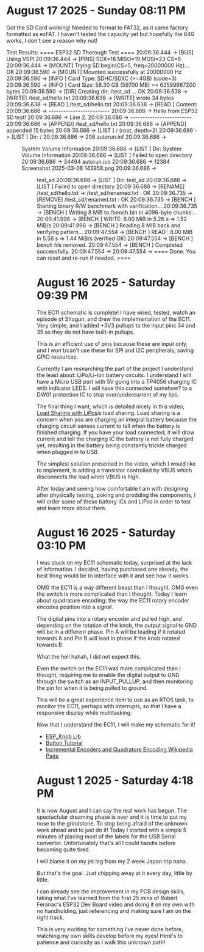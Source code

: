 # August 17 2025 - Sunday 08:11 PM
Got the SD Card working! Needed to format to FAT32, as it came factory formatted as exFAT. I haven't tested the capacity yet but hopefully the 64G works, I don't see a reason why not!

Test Results:
==== ESP32 SD Thorough Test ====
20:09:36.444 -> [BUS] Using VSPI
20:09:36.444 -> [PINS] SCK=18  MISO=19  MOSI=23  CS=5
20:09:36.444 -> [MOUNT] Trying SD.begin(CS=5, freq=20000000 Hz)... OK
20:09:36.590 -> [MOUNT] Mounted successfully at 20000000 Hz
20:09:36.590 -> [INFO ] Card Type: SDHC/SDXC (>=4GB) (code=3)
20:09:36.590 -> [INFO ] Card Size: 58.30 GB (59700 MB)  == 62599987200 bytes
20:09:36.590 -> [DIR] Creating dir: /test_sd ... OK
20:09:36.638 -> [WRITE] /test_sd/hello.txt
20:09:36.638 -> [WRITE] wrote 34 bytes
20:09:36.638 -> [READ ] /test_sd/hello.txt
20:09:36.638 -> [READ ] Content:
20:09:36.686 -> -------------------------
20:09:36.686 -> Hello from ESP32 SD test!
20:09:36.686 -> Line 2.
20:09:36.686 -> -------------------------
20:09:36.686 -> [APPEND] /test_sd/hello.txt
20:09:36.686 -> [APPEND] appended 15 bytes
20:09:36.686 -> [LIST ] / (root, depth=2)
20:09:36.686 -> [LIST ] Dir: /
20:09:36.686 ->        208  autorun.inf
20:09:36.686 ->   <DIR> System Volume Information
20:09:36.686 -> [LIST ] Dir: System Volume Information
20:09:36.686 -> [LIST ] Failed to open directory
20:09:36.686 ->      34494  autorun.ico
20:09:36.686 ->      12384  Screenshot 2025-03-08 143958.png
20:09:36.686 ->   <DIR> test_sd
20:09:36.686 -> [LIST ] Dir: test_sd
20:09:36.686 -> [LIST ] Failed to open directory
20:09:36.686 -> [RENAME] /test_sd/hello.txt -> /test_sd/renamed.txt : OK
20:09:36.735 -> [REMOVE] /test_sd/renamed.txt : OK
20:09:36.735 -> [BENCH ] Starting binary R/W benchmark with verification...
20:09:36.735 -> [BENCH ] Writing 8 MiB to /bench.bin in 4096-byte chunks...
20:09:41.996 -> [BENCH ] WRITE: 8.00 MiB in 5.26 s  =>  1.52 MiB/s
20:09:41.996 -> [BENCH ] Reading 8 MiB back and verifying pattern...
20:09:47.554 -> [BENCH ] READ : 8.00 MiB in 5.56 s  =>  1.44 MiB/s (verified OK)
20:09:47.554 -> [BENCH ] bench file removed.
20:09:47.554 -> [BENCH ] Completed successfully.
20:09:47.554 -> 
20:09:47.554 -> ==== Done. You can reset and re-run if needed. ====



# August 16 2025 - Saturday 09:39 PM
The EC11 schematic is complete! I have wired, tested, watch an episode of
Shogun, and drew the implementation of the EC11. Very simple, and I added +3V3
pullups to the input pins 34 and 35 as they do not have built-in pullups. 

This is an efficient use of pins because these are input only, and I won't/can't
use these for SPI and I2C peripherals, saving GPIO resources.

Currently I am researching the part of the project I understand the least about:
LiPo/Li-Ion battery circuits. I understand I will have a Micro USB port with 5V
going into a TP4056 charging IC with indicator LEDS. I will have this connected
somehow? to a DW01 protection IC to stop over/undercurrent of my lipo. 

The final thing I want, which is detailed nicely in this video, [Load Sharing
with
LiPos](https://www.youtube.com/watch?v=wy516po6uVU&ab_channel=MicroTypeEngineering)is
load sharing. Load sharing is a concern when you are charging an integral
battery because the charging circuit senses current to tell when the battery is
finished charging. If you have your load connected, it will draw current and
tell the charging IC the battery is not fully charged yet, resulting in the
battery being constantly trickle charged when plugged in to USB. 

The simplest solution presented in the video, which I would like to implement,
is adding a transistor controlled by VBUS which disconnects the load when
VBUS is high. 

After today and seeing how comfortable I am with designing after physically
testing, poking and prodding the components, I will order some of these
battery ICs and LiPos in order to test and learn more about them.

# August 16 2025 - Saturday 03:10 PM
I was stuck on my EC11 schematic today, surprised at the lack of information. I
decided, having purchased one already, the best thing would be to interface with
it and see how it works.

OMG the EC11 is a way different beast than I thought. OMG even the switch is
more complicated than I thought. Today I learn about quadrature encoding: the
way the EC11 rotary encoder encodes position into a signal. 

The digital pins into a rotary encoder and pulled high, and depending on the
rotation of the knob, the output signal to GND will be in a different phase. Pin
A will be leading if it rotated towards A and Pin B will lead in phase if the
knob rotated towards B. 

What the hell hahah, I did not expect this. 

Even the switch on the EC11 was more complicated than I thought, requiring me to
enable the digital output to GND through the switch as an INPUT_PULLUP, and then
monitoring the pin for when it is being pulled to ground. 

This will be a great experience item to use as an RTOS task, to monitor the
EC11, perhaps with interrupts, so that I have a responsive display while
multitasking.

Now that I understand the EC11, I will make my schematic for it!

* [ESP_Knob Lib](https://github.com/esp-arduino-libs/ESP32_Knob)
* [Button Tutorial](https://docs.arduino.cc/tutorials/generic/digital-input-pullup/)
* [Incremental Encoders and Quadrature Encoding Wikipedia Page](https://en.wikipedia.org/wiki/Incremental_encoder)

# August 1 2025 - Saturday 4:18 PM

  It is now August and I can say the real work has begun. The spectactular
dreaming phase is over and it is time to put my nose to the grindstone. To stop
being afraid of the unknown work ahead and to just do it! Today I started with
a simple 5 minutes of placing most of the labels for the USB Serial convertor.
Unfortunately that's all I could handle before becoming quite tired.

I will blame it on my jet lag from my 2 week Japan trip haha.

But that's the goal. Just chipping away at it every day, little by little.

I can already see the improvement in my PCB design skills, taking what I've
learned from the first 25 mins of Robert Feranac's ESP32 Dev Board video and
doing it on my own with no handholding, just referencing and making sure I am
on the right track.

This is very exciting for something I've never done before, watching my own
skills develop before my eyes! Here's to patience and curiosity as I walk this
unknown path!
